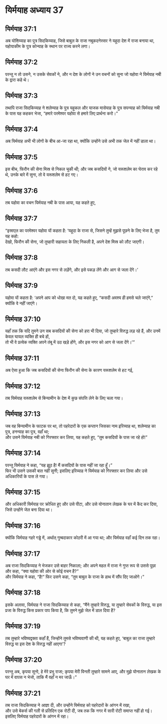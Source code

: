# यिर्मयाह अध्याय 37

## यिर्मयाह 37:1  
अब योशिय्याह का पुत्र सिदकिय्याह, जिसे बाबुल के राजा नबूकदनेस्सर ने यहूदा देश में राजा बनाया था, यहोयाकीम के पुत्र कोन्याह के स्थान पर राज्य करने लगा।

## यिर्मयाह 37:2  
परन्तु न तो उसने, न उसके सेवकों ने, और न देश के लोगों ने उन वचनों को सुना जो यहोवा ने यिर्मयाह नबी के द्वारा कहे थे।

## यिर्मयाह 37:3  
तथापि राजा सिदकिय्याह ने शलेम्याह के पुत्र यहूकल और याजक मासेयाह के पुत्र सपन्याह को यिर्मयाह नबी के पास यह कहकर भेजा, “हमारे परमेश्वर यहोवा से हमारे लिए प्रार्थना करो।”

## यिर्मयाह 37:4  
अब यिर्मयाह अभी भी लोगों के बीच आ-जा रहा था, क्योंकि उन्होंने उसे अभी तक जेल में नहीं डाला था।

## यिर्मयाह 37:5  
इस बीच, फिरौन की सेना मिस्र से निकल चुकी थी; और जब कसदियों ने, जो यरूशलेम का घेराव कर रहे थे, उनके बारे में सुना, तो वे यरूशलेम से हट गए।

## यिर्मयाह 37:6  
तब यहोवा का वचन यिर्मयाह नबी के पास आया, यह कहते हुए,

## यिर्मयाह 37:7  
“इस्राएल का परमेश्वर यहोवा यों कहता है: ‘यहूदा के राजा से, जिसने तुम्हें मुझसे पूछने के लिए भेजा है, तुम यह कहो:  
देखो, फिरौन की सेना, जो तुम्हारी सहायता के लिए निकली है, अपने देश मिस्र को लौट जाएगी।

## यिर्मयाह 37:8  
तब कसदी लौट आएंगे और इस नगर से लड़ेंगे, और इसे पकड़ लेंगे और आग से जला देंगे।’

## यिर्मयाह 37:9  
यहोवा यों कहता है: ‘अपने आप को धोखा मत दो, यह कहते हुए, “कसदी अवश्य ही हमसे चले जाएंगे,” क्योंकि वे नहीं जाएंगे।

## यिर्मयाह 37:10  
यहाँ तक कि यदि तुमने उन सब कसदियों की सेना को हरा भी दिया, जो तुम्हारे विरुद्ध लड़ रहे हैं, और उनमें केवल घायल व्यक्ति ही बचे हों,  
तो भी वे प्रत्येक व्यक्ति अपने तंबू में उठ खड़े होंगे, और इस नगर को आग से जला देंगे।’”

## यिर्मयाह 37:11  
अब ऐसा हुआ कि जब कसदियों की सेना फिरौन की सेना के कारण यरूशलेम से हट गई,

## यिर्मयाह 37:12  
तब यिर्मयाह यरूशलेम से बिन्यामीन के देश में कुछ संपत्ति लेने के लिए चला गया।

## यिर्मयाह 37:13  
जब वह बिन्यामीन के फाटक पर था, तो पहरेदारों के एक कप्तान जिसका नाम इरिय्याह था, शलेम्याह का पुत्र, हनन्याह का पुत्र, वहाँ था;  
और उसने यिर्मयाह नबी को गिरफ्तार कर लिया, यह कहते हुए, “तुम कसदियों के पास जा रहे हो!”

## यिर्मयाह 37:14  
परन्तु यिर्मयाह ने कहा, “यह झूठ है! मैं कसदियों के पास नहीं जा रहा हूँ।”  
फिर भी उसने उसकी बात नहीं सुनी; इसलिए इरिय्याह ने यिर्मयाह को गिरफ्तार कर लिया और उसे अधिकारियों के पास ले गया।

## यिर्मयाह 37:15  
और अधिकारी यिर्मयाह पर क्रोधित हुए और उसे पीटा, और उसे योनातान लेखक के घर में कैद कर दिया, जिसे उन्होंने जेल बना दिया था।

## यिर्मयाह 37:16  
क्योंकि यिर्मयाह गहरे गड्ढे में, अर्थात् गुम्बदाकार कोठरी में आ गया था; और यिर्मयाह वहाँ कई दिन तक रहा।

## यिर्मयाह 37:17  
अब राजा सिदकिय्याह ने भेजकर उसे बाहर निकाला; और अपने महल में राजा ने गुप्त रूप से उससे पूछा और कहा, “क्या यहोवा की ओर से कोई वचन है?”  
और यिर्मयाह ने कहा, “है!” फिर उसने कहा, “तुम बाबुल के राजा के हाथ में सौंप दिए जाओगे।”

## यिर्मयाह 37:18  
इसके अलावा, यिर्मयाह ने राजा सिदकिय्याह से कहा, “मैंने तुम्हारे विरुद्ध, या तुम्हारे सेवकों के विरुद्ध, या इस प्रजा के विरुद्ध किस प्रकार पाप किया है, कि तुमने मुझे जेल में डाल दिया है?

## यिर्मयाह 37:19  
तब तुम्हारे भविष्यद्वक्ता कहाँ हैं, जिन्होंने तुमसे भविष्यवाणी की थी, यह कहते हुए, ‘बाबुल का राजा तुम्हारे विरुद्ध या इस देश के विरुद्ध नहीं आएगा’?

## यिर्मयाह 37:20  
परन्तु अब, कृपया सुनो, हे मेरे प्रभु राजा; कृपया मेरी विनती तुम्हारे सामने आए, और मुझे योनातान लेखक के घर में वापस न भेजो, ताकि मैं वहाँ न मर जाऊँ।”

## यिर्मयाह 37:21  
तब राजा सिदकिय्याह ने आज्ञा दी, और उन्होंने यिर्मयाह को पहरेदारों के आंगन में रखा,  
और उसे बेकर्स की गली से प्रतिदिन एक रोटी दी, जब तक कि नगर में सारी रोटी समाप्त नहीं हो गई।  
इसलिए यिर्मयाह पहरेदारों के आंगन में रहा।
